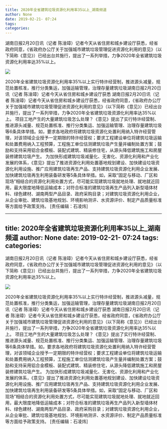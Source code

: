 ```yaml
---
title: 2020年全省建筑垃圾资源化利用率35以上_湖南频道
author: None
date: 2019-02-21- 07:24
tags: 
categories: 
---
```

湖南日报2月20日讯（记者 陈淦璋）记者今天从省住房和城乡建设厅获悉，经省政府同意，《省政府办公厅关于加强城市建筑垃圾管理促进资源化利用的意见》（以下简称《意见》）已经出台并施行，提出了一系列举措，力争2020年全省建筑垃圾资源化利用率达35%以上。
<!-- more -->
                
<img align="center" border="0" src="http://p2.ifengimg.com/a/2016/0810/204c433878d5cf9size1_w16_h16.png" />
                
            
2020年全省建筑垃圾资源化利用率35%以上实行特许经营制，推进源头减量，规范处置核准，推行分类集运，加强运输管理，治理存量建筑垃圾湖南日报2月20日讯（记者 陈淦璋）记者今天从省住房和城乡建设厅获悉
湖南日报2月20日讯（记者 陈淦璋）记者今天从省住房和城乡建设厅获悉，经省政府同意，《省政府办公厅关于加强城市建筑垃圾管理促进资源化利用的意见》（以下简称《意见》）已经出台并施行，提出了一系列举措，力争2020年全省建筑垃圾资源化利用率达35%以上。
项目工地产生的大量建筑垃圾怎么处理？《意见》提出了实行特许经营制、推进源头减量、规范处置核准、推行分类集运、加强运输管理、治理存量建筑垃圾等6条具体举措。如，要求各地政府将建筑垃圾资源化处置利用纳入特许经营管理，对该领域企业授予一定期限的特许经营权；要求工程建设单位将建筑垃圾运输和处置费用纳入工程预算，工程施工单位估测建筑垃圾产生量并编制处置方案；鼓励和支持采用铝合金模板、装配式建筑、精装修住宅，从源头降低建筑施工和房屋装修建筑垃圾产生。
为加快形成建筑垃圾减量化、无害化、资源化利用和产业化发展的体系，《意见》提出了推进资源化利用处置基地规划建设、加快建设垃圾资源化利用设施、推广应用建筑垃圾再生产品、支持建筑垃圾资源化利用企业发展、加快建筑垃圾再生利用装备研发等5条具体举措。如，采取“固定与移动、厂区和现场”相结合的资源化利用处置方式，尽可能实现建筑垃圾就地处理、就地就近回用，最大限度地降低运输成本；对符合标准的建筑垃圾再生产品列入新型墙体材料、绿色建材、湖南两型产品目录、政府采购目录；对建筑垃圾资源化利用企业，从企业审批、建筑垃圾基地规划、环境影响测评、水资源评价、制定产品质量标准等方面给予政策支持。
[责任编辑：石凌炜]
            
---
title: 2020年全省建筑垃圾资源化利用率35以上_湖南频道
author: None
date: 2019-02-21- 07:24
tags: 
categories: 
---
湖南日报2月20日讯（记者 陈淦璋）记者今天从省住房和城乡建设厅获悉，经省政府同意，《省政府办公厅关于加强城市建筑垃圾管理促进资源化利用的意见》（以下简称《意见》）已经出台并施行，提出了一系列举措，力争2020年全省建筑垃圾资源化利用率达35%以上。
<!-- more -->
                
<img align="center" border="0" src="http://p2.ifengimg.com/a/2016/0810/204c433878d5cf9size1_w16_h16.png" />
                
            
2020年全省建筑垃圾资源化利用率35%以上实行特许经营制，推进源头减量，规范处置核准，推行分类集运，加强运输管理，治理存量建筑垃圾湖南日报2月20日讯（记者 陈淦璋）记者今天从省住房和城乡建设厅获悉
湖南日报2月20日讯（记者 陈淦璋）记者今天从省住房和城乡建设厅获悉，经省政府同意，《省政府办公厅关于加强城市建筑垃圾管理促进资源化利用的意见》（以下简称《意见》）已经出台并施行，提出了一系列举措，力争2020年全省建筑垃圾资源化利用率达35%以上。
项目工地产生的大量建筑垃圾怎么处理？《意见》提出了实行特许经营制、推进源头减量、规范处置核准、推行分类集运、加强运输管理、治理存量建筑垃圾等6条具体举措。如，要求各地政府将建筑垃圾资源化处置利用纳入特许经营管理，对该领域企业授予一定期限的特许经营权；要求工程建设单位将建筑垃圾运输和处置费用纳入工程预算，工程施工单位估测建筑垃圾产生量并编制处置方案；鼓励和支持采用铝合金模板、装配式建筑、精装修住宅，从源头降低建筑施工和房屋装修建筑垃圾产生。
为加快形成建筑垃圾减量化、无害化、资源化利用和产业化发展的体系，《意见》提出了推进资源化利用处置基地规划建设、加快建设垃圾资源化利用设施、推广应用建筑垃圾再生产品、支持建筑垃圾资源化利用企业发展、加快建筑垃圾再生利用装备研发等5条具体举措。如，采取“固定与移动、厂区和现场”相结合的资源化利用处置方式，尽可能实现建筑垃圾就地处理、就地就近回用，最大限度地降低运输成本；对符合标准的建筑垃圾再生产品列入新型墙体材料、绿色建材、湖南两型产品目录、政府采购目录；对建筑垃圾资源化利用企业，从企业审批、建筑垃圾基地规划、环境影响测评、水资源评价、制定产品质量标准等方面给予政策支持。
[责任编辑：石凌炜]
            
